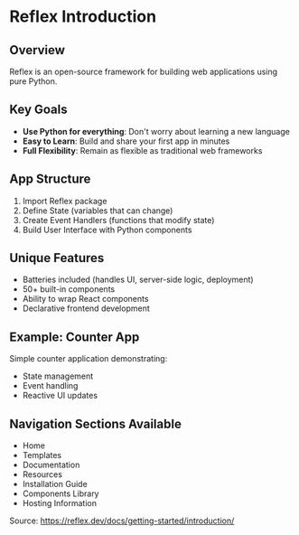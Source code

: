 # Reflex Introduction

## Overview
Reflex is an open-source framework for building web applications using pure Python.

## Key Goals
- **Use Python for everything**: Don't worry about learning a new language
- **Easy to Learn**: Build and share your first app in minutes  
- **Full Flexibility**: Remain as flexible as traditional web frameworks

## App Structure
1. Import Reflex package
2. Define State (variables that can change)
3. Create Event Handlers (functions that modify state)
4. Build User Interface with Python components

## Unique Features
- Batteries included (handles UI, server-side logic, deployment)
- 50+ built-in components
- Ability to wrap React components
- Declarative frontend development

## Example: Counter App
Simple counter application demonstrating:
- State management
- Event handling  
- Reactive UI updates

## Navigation Sections Available
- Home
- Templates
- Documentation
- Resources
- Installation Guide
- Components Library
- Hosting Information

Source: https://reflex.dev/docs/getting-started/introduction/